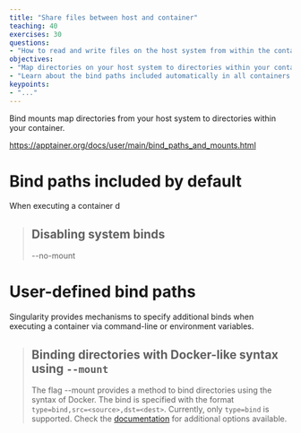 ```yaml
---
title: "Share files between host and container"
teaching: 40
exercises: 30
questions:
- "How to read and write files on the host system from within the container?"
objectives:
- "Map directories on your host system to directories within your container."
- "Learn about the bind paths included automatically in all containers."
keypoints:
- "..."
---
```


Bind mounts map directories from your host system to directories within your container.

https://apptainer.org/docs/user/main/bind_paths_and_mounts.html

# Bind paths included by default

When executing a container d

> ## Disabling system binds
>
> --no-mount

# User-defined bind paths

Singularity provides mechanisms to specify additional binds when executing a container via command-line
or environment variables.

> ## Binding directories with Docker-like syntax using ``--mount``
>
> The flag --mount provides a method to bind directories using the syntax of Docker.
> The bind is specified with the format ``type=bind,src=<source>,dst=<dest>``.
> Currently, only ``type=bind`` is supported. Check the
> [documentation](https://apptainer.org/docs/user/main/bind_paths_and_mounts.html#mount-examples) for
> additional options available.
